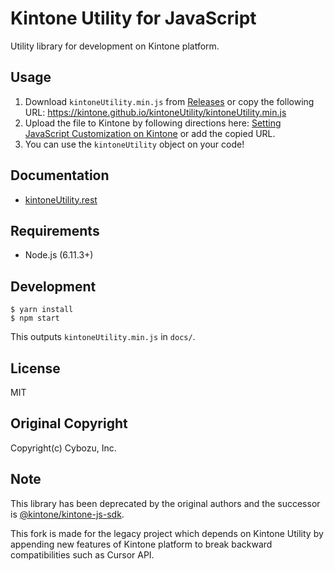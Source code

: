 # Kintone Utility for JavaScript
Utility library for development on Kintone platform.

## Usage
1. Download `kintoneUtility.min.js` from [Releases](https://github.com/kintone/kintoneUtility/releases) 
   or copy the following URL: <https://kintone.github.io/kintoneUtility/kintoneUtility.min.js>
2. Upload the file to Kintone by following directions here: [Setting JavaScript Customization on Kintone](https://help.kintone.com/en/k/user/js_customize.html)
   or add the copied URL.
3. You can use the `kintoneUtility` object on your code!

## Documentation
* [kintoneUtility.rest](./guides/rest_doc.md)

## Requirements
* Node.js (6.11.3+)

## Development
```console
$ yarn install
$ npm start
```

This outputs `kintoneUtility.min.js` in `docs/`.

## License
MIT

## Original Copyright
Copyright(c) Cybozu, Inc.

## Note

This library has been deprecated by the original authors and the successor is [@kintone/kintone-js-sdk](https://www.npmjs.com/package/@kintone/kintone-js-sdk). 

This fork is made for the legacy project which depends on Kintone Utility by appending new features of Kintone platform to break backward compatibilities such as Cursor API.
